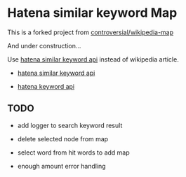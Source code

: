 # Hatena similar keyword Map

This is a forked project from [controversial/wikipedia-map](https://github.com/controversial/wikipedia-map)

And under construction...

Use [hatena similar keyword api](http://developer.hatena.ne.jp/ja/documents/keyword/apis/association) instead of wikipedia article.

- [hatena similar keyword api](http://developer.hatena.ne.jp/ja/documents/keyword/apis/association)

- [hatena keyword api](http://developer.hatena.ne.jp/ja/documents/keyword/apis/rest)


## TODO

- add logger to search keyword result

- delete selected node from map 

- select word from hit words to add map

- enough amount error handling 
